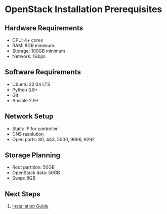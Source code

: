 # OpenStack Installation Prerequisites

## Hardware Requirements

- CPU: 4+ cores
- RAM: 8GB minimum
- Storage: 100GB minimum
- Network: 1Gbps

## Software Requirements

- Ubuntu 22.04 LTS
- Python 3.8+
- Git
- Ansible 2.9+

## Network Setup

- Static IP for controller
- DNS resolution
- Open ports: 80, 443, 5000, 9696, 9292

## Storage Planning

- Root partition: 50GB
- OpenStack data: 50GB
- Swap: 8GB

## Next Steps

1. [Installation Guide](installation.md)
